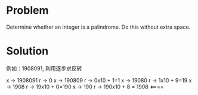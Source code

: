 # Problem

Determine whether an integer is a palindrome. Do this without extra space.

# Solution

例如：1908091, 利用逐步求反转

x -> 1908091  r -> 0
x -> 190809   r -> 0x10 + 1=1
x -> 19080    r -> 1x10 + 9=19
x -> 1908     r -> 19x10 + 0=190
x -> 190      r -> 190x10 + 8 = 1908   <====

